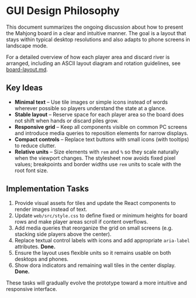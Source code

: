 # GUI Design Philosophy

This document summarizes the ongoing discussion about how to present the Mahjong board in a clear and intuitive manner. The goal is a layout that stays within typical desktop resolutions and also adapts to phone screens in landscape mode.

For a detailed overview of how each player area and discard river is arranged, including an ASCII layout diagram and rotation guidelines, see [board-layout.md](./board-layout.md).

## Key Ideas

- **Minimal text** – Use tile images or simple icons instead of words wherever possible so players understand the state at a glance.
- **Stable layout** – Reserve space for each player area so the board does not shift when hands or discard piles grow.
- **Responsive grid** – Keep all components visible on common PC screens and introduce media queries to reposition elements for narrow displays.
- **Compact controls** – Replace text buttons with small icons (with tooltips) to reduce clutter.
- **Relative units** – Size elements with `rem` and `%` so they scale naturally when the viewport changes.
  The stylesheet now avoids fixed pixel values; breakpoints and border widths use `rem` units to scale with the root font size.

## Implementation Tasks

1. Provide visual assets for tiles and update the React components to render images instead of text.
2. Update `web/src/style.css` to define fixed or minimum heights for board rows and make player areas scroll if content overflows.
3. Add media queries that reorganize the grid on small screens (e.g. stacking side players above the center).
4. Replace textual control labels with icons and add appropriate `aria-label` attributes. **Done.**
5. Ensure the layout uses flexible units so it remains usable on both desktops and phones.
6. Show dora indicators and remaining wall tiles in the center display. **Done.**

These tasks will gradually evolve the prototype toward a more intuitive and responsive interface.
